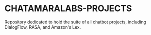 # CHATAMARALABS-PROJECTS
Repository dedicated to hold the suite of all chatbot projects, including DialogFlow, RASA, and Amazon's Lex.

